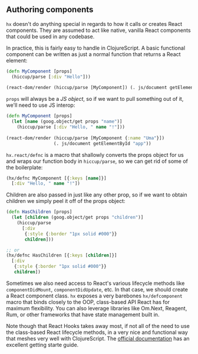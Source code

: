 ## Authoring components

`hx` doesn't do anything special in regards to how it calls or creates React 
components. They are assumed to act like native, vanilla React components that 
could be used in any codebase.

In practice, this is fairly easy to handle in ClojureScript. A basic functional
component can be written as just a normal function that returns a React element:

```clojure
(defn MyComponent [props]
  (hiccup/parse [:div "Hello"]))
  
(react-dom/render (hiccup/parse [MyComponent]) (. js/document getElementById "app"))
```

`props` will always be a *JS object*, so if we want to pull something out of it, we'll
need to use JS interop:

```clojure
(defn MyComponent [props]
  (let [name (goog.object/get props "name")]
    (hiccup/parse [:div "Hello, " name "!"]))
    
(react-dom/render (hiccup/parse [MyComponent {:name "Uma"}])
                  (. js/document getElementById "app"))

```

`hx.react/defnc` is a macro that shallowly converts the props object for us and
wraps our function body in `hiccup/parse`, so we can get rid of some of the
boilerplate:

```clojure
(hx/defnc MyComponent [{:keys [name]}]
  [:div "Hello, " name "!"])
```

Children are also passed in just like any other prop, so if we want to obtain children we
simply peel it off of the props object:

```clojure
(defn HasChildren [props]
  (let [children (goog.object/get props "children")]
    (hiccup/parse
      [:div 
       {:style {:border "1px solid #000"}}
       children]))

;; or
(hx/defnc HasChildren [{:keys [children]}]
  [:div
   {:style {:border "1px solid #000"}}
   children])
```

Sometimes we also need access to React's various lifecycle methods like
`componentDidMount`, `componentDidUpdate`, etc. In that case, we should create a
React component class. `hx` exposes a very barebones `hx/defcomponent` macro that
binds closely to the OOP, class-based API React has for maximum flexibility. You 
can also leverage libraries like Om.Next, Reagent, Rum, or other frameworks that
have state management built in. 

Note though that React Hooks takes away most, if not all of the need to use the
class-based React lifecycle methods, in a very nice and functional way that
meshes very well with ClojureScript. The [official documentation](https://reactjs.org/docs/hooks-intro.html) has an excellent getting starte guide.
